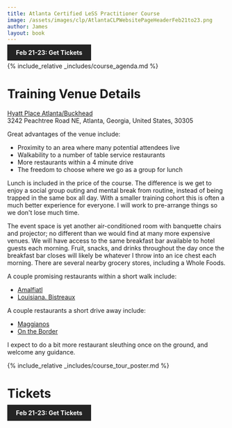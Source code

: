 ```yaml
---
title: Atlanta Certified LeSS Practitioner Course
image: /assets/images/clp/AtlantaCLPWebsitePageHeaderFeb21to23.png
author: James
layout: book
---
```


<a class="wx-button" href="https://agilecarpentry.ticketspice.com/atlanta-metro-certified-less-practitioner-workshop-2023-q1" style="background:rgba(36,36,36,1);color:white;padding:10px 20px;text-decoration:none;font-weight:bold;" target="_blank">Feb 21-23: Get Tickets</a>

{% include_relative _includes/course_agenda.md %}



# Training Venue Details

[Hyatt Place Atlanta/Buckhead](https://www.hyatt.com/en-US/hotel/georgia/hyatt-place-atlanta-buckhead/atlzb)  
3242 Peachtree Road NE, Atlanta, Georgia, United States, 30305  

Great advantages of the venue include:
* Proximity to an area where many potential attendees live
* Walkability to a number of table service restaurants
* More restaurants within a 4 minute drive
* The freedom to choose where we go as a group for lunch

Lunch is included in the price of the course. The difference is we get to enjoy a social group outing and mental break from routine, instead of being trapped in the same box all day. With a smaller training cohort this is often a much better experience for everyone. I will work to pre-arrange things so we don't lose much time.

The event space is yet another air-conditioned room with banquette chairs and projector; no different than we would find at many more expensive venues. We will have access to the same breakfast bar available to hotel guests each morning. Fruit, snacks, and drinks throughout the day once the breakfast bar closes will likely be whatever I throw into an ice chest each morning. There are several nearby grocery stores, including a Whole Foods.


A couple promising restaurants within a short walk include:
* [Amalfiatl](https://www.amalfiatl.com/)
* [Louisiana. Bistreaux](https://www.louisianabistreaux.com/)

A couple restaurants a short drive away include:
* [Maggianos](https://www.maggianos.com/menus/3368-peachtree-rd./lunch/)
* [On the Border](https://www.ontheborder.com/locations/buckhead/)

I expect to do a bit more restaurant sleuthing once on the ground, and welcome any guidance.


{% include_relative _includes/course_tour_poster.md %}

# Tickets

<a class="wx-button" href="https://agilecarpentry.ticketspice.com/atlanta-metro-certified-less-practitioner-workshop-2023-q1" style="background:rgba(36,36,36,1);color:white;padding:10px 20px;text-decoration:none;font-weight:bold;" target="_blank">Feb 21-23: Get Tickets</a>



